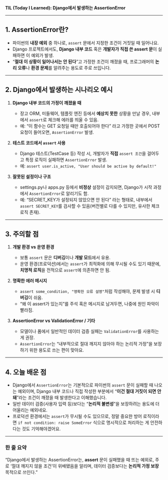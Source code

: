 **TIL (Today I Learned): Django에서 발생하는 AssertionError**

---

## 1. AssertionError란?
- 파이썬의 **내장 예외** 중 하나로, `assert` 문에서 지정한 조건이 거짓일 때 일어나요.  
- Django 프로젝트에서도, **Django 내부 코드** 혹은 **개발자가 직접 쓴 assert 문**이 실패하면 이 예외가 발생.  
- “**절대 이 상황이 일어나서는 안 된다**”고 가정한 조건이 깨졌을 때, 프로그래머의 **논리 오류**나 **환경 문제**를 알려주는 용도로 주로 쓰입니다.

---

## 2. Django에서 발생하는 시나리오 예시

1. **Django 내부 코드의 가정이 깨졌을 때**  
   - 장고 ORM, 미들웨어, 템플릿 엔진 등에서 **예상치 못한** 상황을 만날 경우, 내부에서 `assert`로 체크해 에러를 띄울 수 있음.  
   - 예: “이 함수는 GET 요청일 때만 호출되어야 한다” 라고 가정한 곳에서 POST 요청이 들어오면, `AssertionError` 발생.

2. **테스트 코드에서 `assert` 사용**  
   - Django 테스트(TestCase 등) 작성 시, 개발자가 **직접** `assert 조건`을 걸어두고 특정 로직이 실패하면 `AssertionError` 발생.  
   - 예: `assert user.is_active, "User should be active by default!"`

3. **잘못된 설정이나 구조**  
   - settings.py나 apps.py 등에서 **비정상** 설정이 감지되면, Django가 시작 과정에서 `AssertionError`로 알리기도 함.  
   - 예: “SECRET_KEY가 설정되지 않았으면 안 된다” 라는 형태로, 내부에서 `assert SECRET_KEY`를 검사할 수 있음(버전별로 다를 수 있지만, 유사한 체크 로직 존재).

---

## 3. 주의할 점

1. **개발 환경 vs 운영 환경**  
   - 보통 `assert` 문은 **디버깅**이나 **개발 모드**에서 유용.  
   - 운영 환경(프로덕션)에서는 `assert`가 최적화에 의해 무시될 수도 있기 때문에, **치명적 로직**을 전적으로 `assert`에 의존하면 안 됨.

2. **명확한 에러 메시지**  
   - `assert some_condition, "명확한 오류 설명"`처럼 작성해야, 문제 발생 시 **디버깅**이 쉬움.  
   - “왜 이 assert가 있는지”를 주석 혹은 메시지로 남겨두면, 나중에 원인 파악이 빨라짐.

3. **AssertionError vs ValidationError / 기타**  
   - 모델이나 폼에서 일반적인 데이터 검증 실패는 `ValidationError`를 사용하는 게 권장.  
   - `AssertionError`는 “내부적으로 절대 깨지지 않아야 하는 논리적 가정”을 보장하기 위한 용도로 쓰는 편이 맞아요.

---

## 4. 오늘 배운 점
- Django에서 `AssertionError`는 기본적으로 파이썬의 `assert` 문이 실패할 때 나오는 예외이며, Django 내부 코드나 직접 작성한 부분에서 “**이건 절대 거짓이 되면 안 돼**”라는 조건이 깨졌을 때 발생한다고 이해했습니다.  
- 일반 데이터 검증(사용자 입력 등)보다는 “**논리적 불변성**”을 보장하려는 용도에 더 어울리는 예외네요.  
- 프로덕션 환경에서는 `assert`가 무시될 수도 있으므로, 정말 중요한 방어 로직이라면 `if not condition: raise SomeError` 식으로 명시적으로 처리하는 게 안전하다는 것도 기억해야겠어요.

---

### 한 줄 요약
“Django에서 발생하는 AssertionError는, **assert** 문이 실패했을 때 뜨는 예외로, 주로 ‘절대 깨지지 않을 조건’이 위배됐음을 알리며, 데이터 검증보다는 **논리적 가정 보장** 목적으로 쓰인다.”